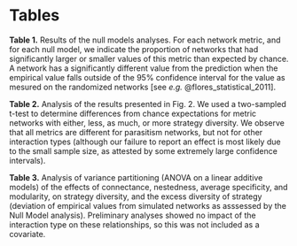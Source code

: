 # Tables

**Table 1.** Results of the null models analyses. For each network metric, and
for each null model, we indicate the proportion of networks that had
significantly larger or smaller values of this metric than expected by chance.
A network has a significantly different value from the prediction when the
empirical value falls outside of the 95% confidence interval for the value as
mesured on the randomized networks [see *e.g.* @flores_statistical_2011].

**Table 2.** Analysis of the results presented in Fig. 2. We used a two-sampled
t-test to determine differences from chance expectations for metric networks with either, less, as much,
or more strategy diversity. We observe
that all metrics are different for parasitism networks, but not for other
interaction types (although our failure to report an effect is most
likely due to the small sample size, as attested by some extremely large
confidence intervals).

**Table 3.** Analysis of variance partitioning (ANOVA on a linear additive
models) of the effects of connectance, nestedness, average specificity,
and modularity, on strategy diversity, and the excess diversity of
strategy (deviation of empirical values from simulated networks as asssessed by the Null Model analysis).
Preliminary analyses showed no impact of the interaction type on these
relationships, so this was not included as a covariate.


